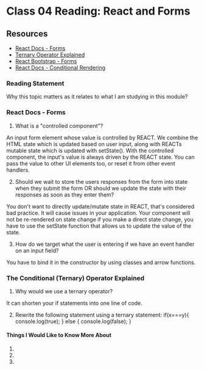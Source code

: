 # Class 04 Reading: React and Forms

## Resources

* [React Docs - Forms](https://reactjs.org/docs/forms.html)
* [Ternary Operator Explained](https://codeburst.io/javascript-the-conditional-ternary-operator-explained-cac7218beeff)
* [React Bootstrap - Forms](https://react-bootstrap.github.io/forms/overview/)
* [React Docs - Conditional Rendering](https://reactjs.org/docs/conditional-rendering.html)

### Reading Statement

Why this topic matters as it relates to what I am studying in this module?

### React Docs - Forms

1. What is a "controlled component"?

An input form element whose value is controlled by REACT. We combine the HTML state which is updated based on user input, along with REACTs mutable state which is updated with setState(). With the controlled component, the input's value is always driven by the REACT state. You can pass the value to other UI elements too, or reset it from other event handlers.

2. Should we wait to store the users responses from the form into state when they submit the form OR should we update the state with their responses as soon as they enter them?

You don't want to directly update/mutate state in REACT, that's considered bad practice. It will cause issues in your application. Your component will not be re-rendered on state change if you make a direct state change, you have to use the setState function that allows us to update the value of the state.

3. How do we target what the user is entering if we have an event handler on an input field?

You have to bind it in the constructor by using classes and arrow functions.

### The Conditional (Ternary) Operator Explained

1. Why would we use a ternary operator?

It can shorten your if statements into one line of code. 

2. Rewrite the following statement using a ternary statement:
if(x===y){
  console.log(true);
} else {
  console.log(false);
}



#### Things I Would Like to Know More About

1.
2.
3.
